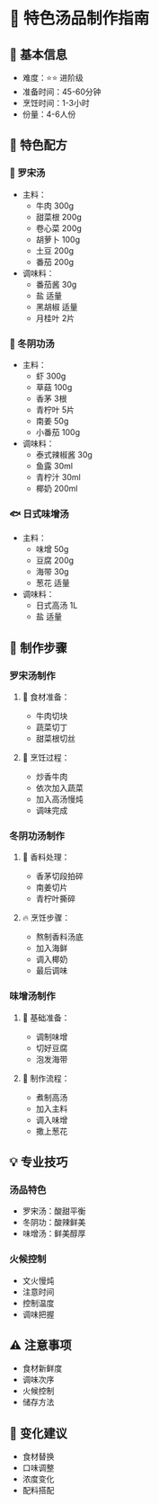 # 🍲 特色汤品制作指南

## 📝 基本信息
- 难度：⭐⭐ 进阶级
- 准备时间：45-60分钟
- 烹饪时间：1-3小时
- 份量：4-6人份

## 🥘 特色配方

### 🥩 罗宋汤
- 主料：
  - 牛肉 300g
  - 甜菜根 200g
  - 卷心菜 200g
  - 胡萝卜 100g
  - 土豆 200g
  - 番茄 200g
- 调味料：
  - 番茄酱 30g
  - 盐 适量
  - 黑胡椒 适量
  - 月桂叶 2片

### 🦐 冬阴功汤
- 主料：
  - 虾 300g
  - 草菇 100g
  - 香茅 3根
  - 青柠叶 5片
  - 南姜 50g
  - 小番茄 100g
- 调味料：
  - 泰式辣椒酱 30g
  - 鱼露 30ml
  - 青柠汁 30ml
  - 椰奶 200ml

### 🐟 日式味增汤
- 主料：
  - 味增 50g
  - 豆腐 200g
  - 海带 30g
  - 葱花 适量
- 调味料：
  - 日式高汤 1L
  - 盐 适量

## 📝 制作步骤

### 罗宋汤制作
1. 🔪 食材准备：
   - 牛肉切块
   - 蔬菜切丁
   - 甜菜根切丝

2. 🥘 烹饪过程：
   - 炒香牛肉
   - 依次加入蔬菜
   - 加入高汤慢炖
   - 调味完成

### 冬阴功汤制作
1. 🌿 香料处理：
   - 香茅切段拍碎
   - 南姜切片
   - 青柠叶撕碎

2. 🔥 烹饪步骤：
   - 熬制香料汤底
   - 加入海鲜
   - 调入椰奶
   - 最后调味

### 味增汤制作
1. 🥄 基础准备：
   - 调制味增
   - 切好豆腐
   - 泡发海带

2. 🍜 制作流程：
   - 煮制高汤
   - 加入主料
   - 调入味增
   - 撒上葱花

## 💡 专业技巧

### 汤品特色
- 罗宋汤：酸甜平衡
- 冬阴功：酸辣鲜美
- 味增汤：鲜美醇厚

### 火候控制
- 文火慢炖
- 注意时间
- 控制温度
- 调味把握

## ⚠️ 注意事项
- 食材新鲜度
- 调味次序
- 火候控制
- 储存方法

## 🎯 变化建议
- 食材替换
- 口味调整
- 浓度变化
- 配料搭配